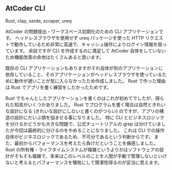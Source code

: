 ## AtCoder CLI

<gh-card slug="Tsukina-7mochi/atcoder-cli"></gh-card>

<!-- 使った言語・技術 -->
<tech-tags>
Rust, clap, serde, scraper, ureq
</tech-tags>

<!-- 概要 -->
AtCoder の問題提出・ワークスペース初期化のための CLI アプリケーションです。
ヘッドレスブラウザを使用せず ureq パッケージを使った HTTP リクエストで動作しているため非常に高速で、キャッシュ操作によりログイン情報を扱っています。
余談ですが CLI を作成するのに満足して AtCoder 自体をしていないため機能改善の余地はたくさんあると思います。

<!-- 作った理由 -->
既存の CLI アプリケーションもありますがそれ自体が別のアプリケーションに依存していること、そのアプリケーションがヘッドレスブラウザを使っているために動作が遅いことが気に入らなかったため作成しました。
Rust で作った理由は Rust でアプリを書く練習をしたかったためです。

<!-- 評価・予定 -->
Rust でちゃんとしたアプリケーションを書くのはこれが初めてでしたが、得られた知見がいくつかありました。
Rust でプログラムを書く場合は自然ときれいな設計になる (きれいな設計にしないと書くのがつらい) のですが、アプリの構造の設計にだいぶ頭を悩ませる事になりました。
特に CLI とビジネスロジックを分けるかどうかも大きな問題で、公式チュートリアルの grep は分けていましたが今回は最終的に分けるのをやめることになりました。
これは CLI での操作自体がビジネスロジックであるため、不可分であるという判断からです。
また、最初からパフォーマンスを考えたら負けだということを痛感しました。
Rust の所有権・ライフタイムシステムが複雑というよりかはソフトウェアの設計がそもそも複雑で、本来はこのレベルのことを人間が手動で管理しないといけないと考えるとパフォーマンスを犠牲にして簡潔性得るのが妥当に思えます。
